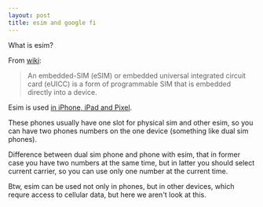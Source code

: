 ```yaml
---
layout: post
title: esim and google fi
---
```


What is esim?

From [wiki](https://en.wikipedia.org/wiki/SIM_card#Embedded-SIM):

> An embedded-SIM (eSIM) or embedded universal integrated circuit card (eUICC) is a form of programmable SIM that is embedded directly into a device.

Esim is used [in iPhone, iPad and Pixel](https://www.pocket-lint.com/phones/news/134640-what-is-an-esim-and-how-will-it-change-connected-devices-for-the-better).

These phones usually have one slot for physical sim and other esim, so you can have two phones numbers on the one device (something like dual sim phones).

Difference between dual sim phone and phone with esim, that in former case you have two numbers at the same time, but in latter you should select current carrier, so you can use only one number at the current time.

Btw, esim can be used not only in phones, but in other devices, which requre access to cellular data, but here we aren't look at this.


